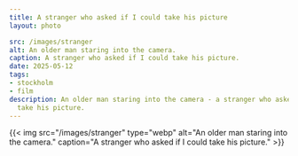 ```yaml
---
title: A stranger who asked if I could take his picture
layout: photo

src: /images/stranger
alt: An older man staring into the camera.
caption: A stranger who asked if I could take his picture.
date: 2025-05-12
tags:
- stockholm
- film
description: An older man staring into the camera - a stranger who asked if I could
  take his picture.
---
```


{{< img src="/images/stranger" type="webp" alt="An older man staring into the camera." caption="A stranger who asked if I could take his picture." >}}
